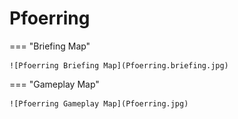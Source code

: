 # Pfoerring

=== "Briefing Map"

    ![Pfoerring Briefing Map](Pfoerring.briefing.jpg)

=== "Gameplay Map"

    ![Pfoerring Gameplay Map](Pfoerring.jpg)
